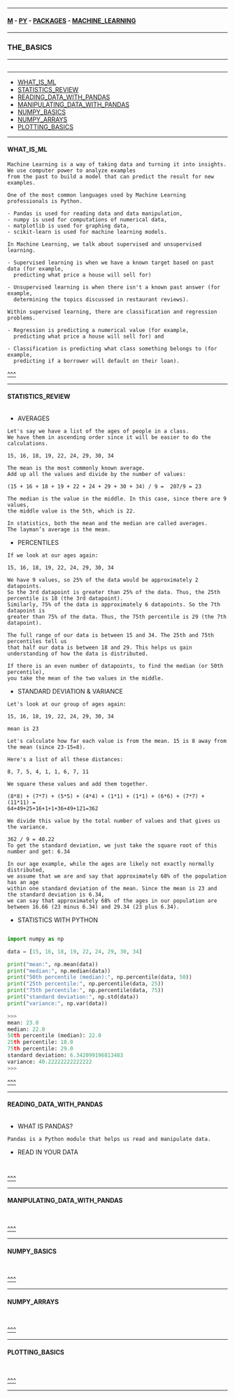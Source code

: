 
---

#### [M](https://github.com/ttltrk/TTT/blob/master/menu.md) - [PY](https://github.com/ttltrk/TTT/blob/master/PY/PY.md) - [PACKAGES](https://github.com/ttltrk/TTT/blob/master/PY/PACKAGES/PACKAGES.md) - [MACHINE_LEARNING](https://github.com/ttltrk/TTT/blob/master/PY/PACKAGES/MACHINE_LEARNING/MACHINE_LEARNING.md)

---

### THE_BASICS

---

```

```

---

* [WHAT_IS_ML](#WHAT_IS_ML)
* [STATISTICS_REVIEW](#STATISTICS_REVIEW)
* [READING_DATA_WITH_PANDAS](#READING_DATA_WITH_PANDAS)
* [MANIPULATING_DATA_WITH_PANDAS](#MANIPULATING_DATA_WITH_PANDAS)
* [NUMPY_BASICS](#NUMPY_BASICS)
* [NUMPY_ARRAYS](#NUMPY_ARRAYS)
* [PLOTTING_BASICS](#PLOTTING_BASICS)

---

#### WHAT_IS_ML

```
Machine Learning is a way of taking data and turning it into insights. We use computer power to analyze examples
from the past to build a model that can predict the result for new examples.
```

```
One of the most common languages used by Machine Learning professionals is Python.

- Pandas is used for reading data and data manipulation,
- numpy is used for computations of numerical data,
- matplotlib is used for graphing data,
- scikit-learn is used for machine learning models.
```

```
In Machine Learning, we talk about supervised and unsupervised learning.

- Supervised learning is when we have a known target based on past data (for example,
  predicting what price a house will sell for)  

- Unsupervised learning is when there isn't a known past answer (for example,
  determining the topics discussed in restaurant reviews).
```

```
Within supervised learning, there are classification and regression problems.

- Regression is predicting a numerical value (for example,
  predicting what price a house will sell for) and

- Classification is predicting what class something belongs to (for example,
  predicting if a borrower will default on their loan).
```

[^^^](#THE_BASICS)

---

#### STATISTICS_REVIEW

```

```

- AVERAGES

```
Let's say we have a list of the ages of people in a class.
We have them in ascending order since it will be easier to do the calculations.

15, 16, 18, 19, 22, 24, 29, 30, 34

The mean is the most commonly known average.
Add up all the values and divide by the number of values:

(15 + 16 + 18 + 19 + 22 + 24 + 29 + 30 + 34) / 9 =  207/9 = 23

The median is the value in the middle. In this case, since there are 9 values,
the middle value is the 5th, which is 22.

In statistics, both the mean and the median are called averages.
The layman’s average is the mean.
```

- PERCENTILES

```
If we look at our ages again:

15, 16, 18, 19, 22, 24, 29, 30, 34

We have 9 values, so 25% of the data would be approximately 2 datapoints.
So the 3rd datapoint is greater than 25% of the data. Thus, the 25th percentile is 18 (the 3rd datapoint).
Similarly, 75% of the data is approximately 6 datapoints. So the 7th datapoint is
greater than 75% of the data. Thus, the 75th percentile is 29 (the 7th datapoint).

The full range of our data is between 15 and 34. The 25th and 75th percentiles tell us
that half our data is between 18 and 29. This helps us gain understanding of how the data is distributed.

If there is an even number of datapoints, to find the median (or 50th percentile),
you take the mean of the two values in the middle.
```

- STANDARD DEVIATION & VARIANCE

```
Let's look at our group of ages again:

15, 16, 18, 19, 22, 24, 29, 30, 34

mean is 23

Let's calculate how far each value is from the mean. 15 is 8 away from the mean (since 23-15=8).

Here's a list of all these distances:

8, 7, 5, 4, 1, 1, 6, 7, 11

We square these values and add them together.

(8*8) + (7*7) + (5*5) + (4*4) + (1*1) + (1*1) + (6*6) + (7*7) + (11*11) =
64+49+25+16+1+1+36+49+121=362

We divide this value by the total number of values and that gives us the variance.

362 / 9 = 40.22
To get the standard deviation, we just take the square root of this number and get: 6.34

In our age example, while the ages are likely not exactly normally distributed,
we assume that we are and say that approximately 68% of the population has an age
within one standard deviation of the mean. Since the mean is 23 and the standard deviation is 6.34,
we can say that approximately 68% of the ages in our population are
between 16.66 (23 minus 6.34) and 29.34 (23 plus 6.34).
```

- STATISTICS WITH PYTHON

```

```

```py
import numpy as np

data = [15, 16, 18, 19, 22, 24, 29, 30, 34]

print("mean:", np.mean(data))
print("median:", np.median(data))
print("50th percentile (median):", np.percentile(data, 50))
print("25th percentile:", np.percentile(data, 25))
print("75th percentile:", np.percentile(data, 75))
print("standard deviation:", np.std(data))
print("variance:", np.var(data))

>>>
mean: 23.0
median: 22.0
50th percentile (median): 22.0
25th percentile: 18.0
75th percentile: 29.0
standard deviation: 6.342099196813483
variance: 40.22222222222222
>>>
```

[^^^](#THE_BASICS)

---

#### READING_DATA_WITH_PANDAS

```

```

- WHAT IS PANDAS?

```
Pandas is a Python module that helps us read and manipulate data.
```

- READ IN YOUR DATA

```

```

```py

```

[^^^](#THE_BASICS)

---

#### MANIPULATING_DATA_WITH_PANDAS

```

```

```py

```

[^^^](#THE_BASICS)

---

#### NUMPY_BASICS

```

```

```py

```

[^^^](#THE_BASICS)

---

#### NUMPY_ARRAYS

```

```

```py

```

[^^^](#THE_BASICS)

---

#### PLOTTING_BASICS

```

```

```py

```

[^^^](#THE_BASICS)

---
